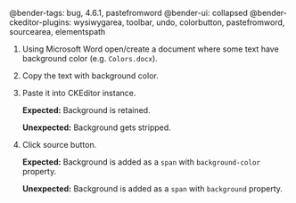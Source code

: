 @bender-tags: bug, 4.6.1, pastefromword
@bender-ui: collapsed
@bender-ckeditor-plugins: wysiwygarea, toolbar, undo, colorbutton, pastefromword, sourcearea, elementspath

1. Using Microsoft Word open/create a document where some text have background color (e.g. `Colors.docx`).
1. Copy the text with background color.
1. Paste it into CKEditor instance.

	**Expected:** Background is retained.

	**Unexpected:** Background gets stripped.

1. Click source button.

	**Expected:** Background is added as a `span` with `background-color` property.

	**Unexpected:** Background is added as a `span` with `background` property.
